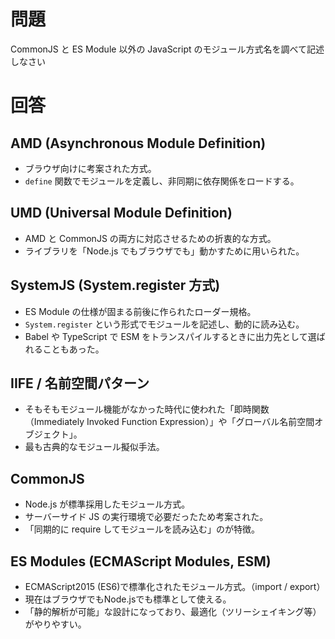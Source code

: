 # 問題

CommonJS と ES Module 以外の JavaScript のモジュール方式名を調べて記述しなさい

# 回答

## AMD (Asynchronous Module Definition)

- ブラウザ向けに考案された方式。
- `define` 関数でモジュールを定義し、非同期に依存関係をロードする。

## UMD (Universal Module Definition)

- AMD と CommonJS の両方に対応させるための折衷的な方式。
- ライブラリを「Node.js でもブラウザでも」動かすために用いられた。

## SystemJS (System.register 方式)

- ES Module の仕様が固まる前後に作られたローダー規格。
- `System.register` という形式でモジュールを記述し、動的に読み込む。
- Babel や TypeScript で ESM をトランスパイルするときに出力先として選ばれることもあった。

## IIFE / 名前空間パターン

- そもそもモジュール機能がなかった時代に使われた「即時関数（Immediately Invoked Function Expression）」や「グローバル名前空間オブジェクト」。
- 最も古典的なモジュール擬似手法。

## CommonJS

- Node.js が標準採用したモジュール方式。
- サーバーサイド JS の実行環境で必要だったため考案された。
- 「同期的に require してモジュールを読み込む」のが特徴。

## ES Modules (ECMAScript Modules, ESM)

- ECMAScript2015 (ES6)で標準化されたモジュール方式。（import / export）
- 現在はブラウザでもNode.jsでも標準として使える。
- 「静的解析が可能」な設計になっており、最適化（ツリーシェイキング等）がやりやすい。

